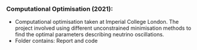 ### Computational Optimisation (2021):
- Computational optimisation taken at Imperial College London. The project involved using different unconstrained minimisation methods to find the optimal parameters describing neutrino oscillations.
- Folder contains: Report and code
